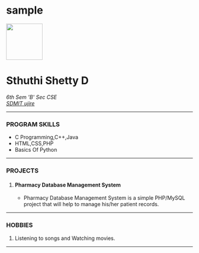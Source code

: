 # sample
<!DOCTYPE html>
<html lang="en">
 <head>
  <title> sample </title>
 </head>
 <body>
  <img src="sthu.png" width="98" height="98">
  <h1>Sthuthi Shetty D</h1>
  <i>6th Sem 'B' Sec</i>
  <i>CSE</i><br />
  <i><a href="https://collegedunia.com/college/24407-sdm-institute-of-technology-sdmit-ujire-mangalore">SDMIT ujire</a></i>
 <hr />
 <h3>PROGRAM SKILLS</h3>
 <ul>
   <li>
     C Programming,C++,Java
   </li>
   <li>
      HTML,CSS,PHP
   </li>
   <li>
     Basics Of Python
   </li>
 </ul>
<hr />

 <h3>PROJECTS</h3>
 <ol>
 <li>
   <h4>Pharmacy Database Management System</h4>
   <ul>
   <li>
     Pharmacy Database Management System is a simple PHP/MySQL project that will help to manage his/her  patient records.
   </li>
 </ul>
 </li>
</ol>
<hr />
<h3> HOBBIES</h3>
<ol>
  <li>
    Listening to songs and Watching movies.
  </li>
</ol>
<hr />
</body>
</html>
